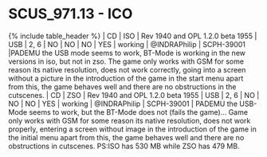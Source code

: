 # SCUS_971.13 - ICO

{% include table_header %}
| CD | ISO | Rev 1940 and OPL 1.2.0 beta 1955 | USB | 2, 6 | NO | NO | NO | YES | working | @INDRAPhilip | SCPH-39001 |PADEMU the USB mode seems to work, BT-Mode is working in the new versions in iso, but not in zso. The game only works with GSM for some reason its native resolution, does not work correctly, going into a screen without a picture in the introduction of the game in the start menu apart from this, the game behaves well and there are no obstructions in the cutscenes. 
| CD | ZSO | Rev 1940 and OPL 1.2.0 beta 1955 | USB | 2, 6 | NO | NO | NO | YES | working | @INDRAPhilip | SCPH-39001 | PADEMU the USB-Mode seems to work, but the BT-Mode does not (fails the game)… Game only works with GSM for some reason its native resolution, does not work properly, entering a screen without image in the introduction of the game in the initial menu apart from this, the game behaves well and there are no obstructions in cutscenes. PS:ISO has 530 MB while ZSO has 479 MB.
